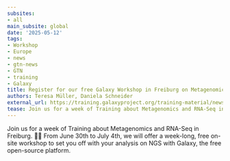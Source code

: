 ```yaml
---
subsites:
- all
main_subsite: global
date: '2025-05-12'
tags:
- Workshop
- Europe
- news
- gtn-news
- GTN
- training
- Galaxy
title: Register for our free Galaxy Workshop in Freiburg on Metagenomics and RNA-Seq
authors: Teresa Müller, Daniela Schneider
external_url: https://training.galaxyproject.org/training-material/news/2025/05/12/Galaxy_WS_Freiburg.html
tease: Join us for a week of Training about Metagenomics and RNA-Seq in Freiburg
---
```

Join us for a week of Training about Metagenomics and RNA-Seq in Freiburg. 🦠🧬​ From June 30th to July 4th, we will offer a week-long, free on-site workshop to set you off with your analysis on NGS with Galaxy, the free open-source platform.